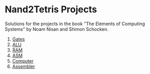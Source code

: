 Nand2Tetris Projects
====================
Solutions for the projects in the book "The Elements of Computing Systems" by Noam Nisan and Shimon Schocken.
1. [Gates](01_Gates)
2. [ALU](02_ALU)
3. [RAM](03_RAM)
4. [ASM](04_ASM)
5. [Computer](05_Computer)
6. [Assembler](06_Assembler)
